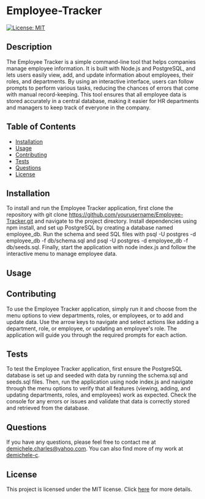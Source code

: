 # Employee-Tracker

[![License: MIT](https://img.shields.io/badge/License-MIT-brightgreen.svg)](https://opensource.org/licenses/MIT)

## Description

The Employee Tracker is a simple command-line tool that helps companies manage employee information. It is built with Node.js and PostgreSQL, and lets users easily view, add, and update information about employees, their roles, and departments. By using an interactive interface, users can follow prompts to perform various tasks, reducing the chances of errors that come with manual record-keeping. This tool ensures that all employee data is stored accurately in a central database, making it easier for HR departments and managers to keep track of everyone in the company.

## Table of Contents

- [Installation](#installation)
- [Usage](#usage)
- [Contributing](#contributing)
- [Tests](#tests)
- [Questions](#questions)
- [License](#license)

## Installation

To install and run the Employee Tracker application, first clone the repository with git clone https://github.com/yourusername/Employee-Tracker.git and navigate to the project directory. Install dependencies using npm install, and set up PostgreSQL by creating a database named employee_db. Run the schema and seed SQL files with psql -U postgres -d employee_db -f db/schema.sql and psql -U postgres -d employee_db -f db/seeds.sql. Finally, start the application with node index.js and follow the interactive menu to manage employee data.

## Usage



## Contributing

To use the Employee Tracker application, simply run it and choose from the menu options to view departments, roles, or employees, or to add and update data. Use the arrow keys to navigate and select actions like adding a department, role, or employee, or updating an employee's role. The application will guide you through the required prompts for each action.

## Tests

To test the Employee Tracker application, first ensure the PostgreSQL database is set up and seeded with data by running the schema.sql and seeds.sql files. Then, run the application using node index.js and navigate through the menu options to verify that all features (viewing, adding, and updating departments, roles, and employees) work as expected. Check the console for any errors or issues and validate that data is correctly stored and retrieved from the database.

## Questions

If you have any questions, please feel free to contact me at [demichele.charles@yahoo.com](mailto:demichele.charles@yahoo.com). You can also find more of my work at [demichele-c](https://github.com/demichele-c).

## License

This project is licensed under the MIT license. Click [here](https://opensource.org/licenses/MIT) for more details.
